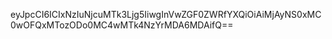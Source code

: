 eyJpcCI6ICIxNzIuNjcuMTk3Ljg5IiwgInVwZGF0ZWRfYXQiOiAiMjAyNS0xMC0wOFQxMTozODo0MC4wMTk4NzYrMDA6MDAifQ==